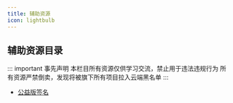 ```yaml
---
title: 辅助资源
icon: lightbulb
---
```

## 辅助资源目录
::: important 事先声明
本栏目所有资源仅供学习交流，禁止用于违法违规行为
所有资源严禁倒卖，发现将被旗下所有项目拉入云端黑名单
:::
- [公益版签名](zy/gyqm.md)